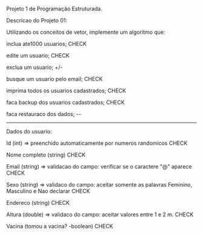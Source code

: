 Projeto 1 de Programação Estruturada.

Descricao do Projeto 01:

Utilizando os conceitos de vetor, implemente um algoritmo que:

inclua ate1000 usuarios;  CHECK

edite um usuario;     CHECK

exclua um usuario;    +/-

busque um usuario pelo email;  CHECK

imprima todos os usuarios cadastrados; CHECK

faca backup dos usuarios cadastrados;  CHECK

faca restauraco dos dados;   --

--------------------------------------------------------------

Dados do usuario:

Id (int) => preenchido automaticamente por numeros randomicos  CHECK

Nome completo (string)  CHECK

Email (string) => validacao do campo: verificar se o caractere "@" aparece  CHECK

Sexo (string) => validaco do campo: aceitar somente as palavras Feminino, Masculino e Nao declarar  CHECK

Endereco (string)  CHECK

Altura (double) => validaco do campo: aceitar valores entre 1 e 2 m.  CHECK

Vacina (tomou a vacina? -boolean)   CHECK 

